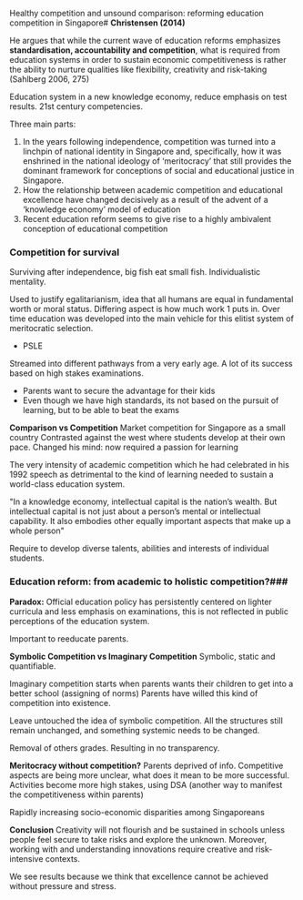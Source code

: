  Healthy competition and unsound comparison: reforming education competition in Singapore#
**Christensen (2014)**

He argues that while the current wave of education reforms emphasizes **standardisation, accountability and competition**, what is required from education systems in order to sustain economic competitiveness is rather the ability to nurture qualities like flexibility, creativity and risk-taking (Sahlberg 2006, 275)

Education system in a new knowledge economy, reduce emphasis on test results. 21st century competencies.

Three main parts:
1) In the years following independence, competition was turned into a linchpin of national identity in Singapore and, specifically, how it was enshrined in the national ideology of ‘meritocracy’ that still provides the dominant framework for conceptions of social and educational justice in Singapore.
2) How the relationship between academic competition and educational excellence have changed decisively as a result of the advent of a ‘knowledge economy’ model of education
3) Recent education reform seems to give rise to a highly ambivalent conception of educational competition

### Competition for survival ###
Surviving after independence, big fish eat small fish. Individualistic mentality. 

Used to justify egalitarianism, idea that all humans are equal in fundamental worth or moral status.
Differing aspect is how much work 1 puts in.
Over time education was developed into the main vehicle for this elitist system of meritocratic selection.
- PSLE

Streamed into different pathways from a very early age.
A lot of its success based on high stakes examinations.
- Parents want to secure the advantage for their kids
- Even though we have high standards, its not based on the pursuit of learning, but to be able to beat the exams


**Comparison vs Competition**
Market competition for Singapore as a small country
Contrasted against the west where students develop at their own pace.
Changed his mind: now required a passion for learning

The very intensity of academic competition which he had celebrated in his 1992 speech as detrimental to the kind of learning needed to sustain a world-class education system.

"In a knowledge economy, intellectual capital is the nation’s wealth. But intellectual capital is not just about a person’s mental or intellectual capability. It also embodies other equally important aspects that make up a whole person"

Require to develop diverse talents, abilities and interests of individual students.

### Education reform: from academic to holistic competition?###
**Paradox:** Official education policy has persistently centered on lighter curricula and less emphasis on examinations, this is not reflected in public perceptions of the education system.

Important to reeducate parents.

**Symbolic Competition vs Imaginary Competition**
Symbolic, static and quantifiable.

Imaginary competition starts when parents wants their children to get into a better school (assigning of norms)
Parents have willed this kind of competition into existence.

Leave untouched the idea of symbolic competition. All the structures still remain unchanged, and something systemic needs to be changed.

Removal of others grades. Resulting in no transparency. 

**Meritocracy without competition?**
Parents deprived of info.
Competitive aspects are being more unclear, what does it mean to be more successful.
Activities become more high stakes, using DSA (another way to manifest the competitiveness within parents)

Rapidly increasing socio-economic disparities among Singaporeans

**Conclusion**
Creativity will not flourish and be sustained in schools unless people feel secure to take risks and explore the unknown. Moreover, working with and understanding innovations require creative and risk-intensive contexts.

We see results because we think that excellence cannot be achieved without pressure and stress.
